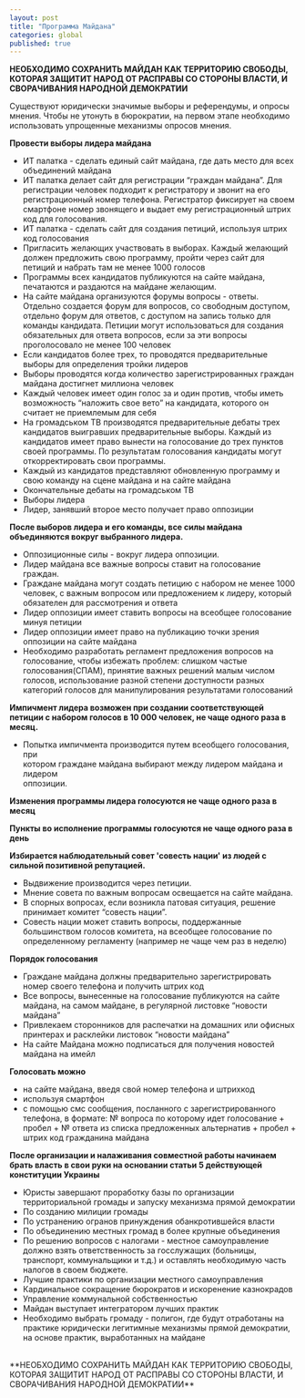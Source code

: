 ```yaml
---
layout: post
title: "Программа Майдана"
categories: global
published: true
---
```


**НЕОБХОДИМО СОХРАНИТЬ МАЙДАН КАК ТЕРРИТОРИЮ СВОБОДЫ, КОТОРАЯ ЗАЩИТИТ НАРОД ОТ РАСПРАВЫ СО СТОРОНЫ ВЛАСТИ, И СВОРАЧИВАНИЯ НАРОДНОЙ ДЕМОКРАТИИ** <br>

Существуют юридически значимые выборы и референдумы, и опросы мнения.
Чтобы не утонуть в бюрократии, на первом этапе необходимо использовать упрощенные механизмы опросов мнения.

**Провести выборы лидера майдана**

 - ИТ палатка - сделать единый сайт майдана, где дать место для всех
   объединений майдана
 - ИТ палатка делает сайт для регистрации “граждан майдана”. Для регистрации человек подходит к регистратору и звонит на его регистрационный номер телефона. Регистратор фиксирует на своем смартфоне номер звонящего и выдает ему регистрационный штрих код для голосования.
 - ИТ палатка - сделать сайт для создания петиций, используя штрих код
   голосования
 - Пригласить желающих участвовать в выборах. Каждый желающий должен
   предложить свою программу, пройти через сайт для петиций и набрать
   там не менее 1000 голосов
 - Программы всех кандидатов публикуются на сайте майдана, печатаются и
   раздаются на майдане желающим.
 - На сайте майдана организуются форумы вопросы - ответы. Отдельно
   создается форум для вопросов, со свободным доступом, отдельно форум
   для ответов, с доступом на запись только для команды кандидата.
   Петиции могут использоваться для создания обязательных для ответа
   вопросов, если за эти вопросы проголосовало не менее 100 человек
 - Если кандидатов более трех, то проводятся предварительные выборы для
   определения тройки лидеров
 - Выборы проводятся когда количество зарегистрированных граждан майдана
   достигнет миллиона человек
 - Каждый человек имеет один голос за и один против, чтобы иметь
   возможность “наложить свое вето” на кандидата, которого он считает не
   приемлемым для себя
 - На громадськом ТВ производятся предварительные дебаты трех кандидатов
   выигравших предварительные выборы. Каждый из кандидатов имеет право
   вынести на голосование до трех пунктов своей программы. По
   результатам голосования кандидаты могут откорректировать свои
   программы.
 - Каждый из кандидатов представляют обновленную программу и свою
   команду на сцене майдана и на сайте майдана
 - Окончательные дебаты на громадськом ТВ
 - Выборы лидера
 - Лидер, занявший второе место получает право оппозиции

**После выборов лидера и его команды, все силы майдана объединяются вокруг выбранного лидера.** 

 - Оппозиционные силы - вокруг лидера оппозиции.
 - Лидер майдана все важные вопросы ставит на голосование граждан.
 - Граждане майдана могут создать петицию с набором не менее 1000
   человек, с важным вопросом или предложением к лидеру, который
   обязателен для рассмотрения и ответа
 - Лидер оппозиции имеет ставить вопросы на всеобщее голосование минуя
   петиции
 - Лидер оппозиции имеет право на публикацию точки зрения оппозиции на
   сайте майдана
 - Необходимо разработать регламент предложения вопросов на голосование,
   чтобы избежать проблем: слишком частые голосования(СПАМ), принятие
   важных решений малым числом голосов, использование разной степени
   доступности разных категорий голосов для манипулирования результатами
   голосований

**Импичмент лидера возможен при создании соответствующей петиции с набором голосов в 10 000 человек, не чаще одного раза в месяц.**

 - Попытка импичмента производится путем всеобщего голосования, при   
   котором граждане майдана выбирают между лидером майдана и лидером   
   оппозиции.

**Изменения программы лидера голосуются не чаще одного раза в месяц**

**Пункты во исполнение программы голосуются не чаще одного раза в день**

**Избирается наблюдательный совет 'совесть нации' из людей с сильной позитивной репутацией.**

 - Выдвижение производится через петиции.
 - Мнение совета по важным вопросам освещается на сайте майдана.
 - В спорных вопросах, если возникла патовая ситуация, решение принимает
   комитет “совесть нации”.
 - Совесть нации может ставить вопросы, поддержанные большинством
   голосов комитета, на всеобщее голосование по определенному регламенту
   (например не чаще чем раз в неделю)

**Порядок голосования**

 - Граждане майдана должны предварительно зарегистрировать номер своего
   телефона и получить штрих код
 - Все вопросы, вынесенные на голосование публикуются на сайте майдана,
   на самом майдане, в регулярной листовке “новости майдана”
 - Привлекаем сторонников для распечатки на домашних или офисных
   принтерах и расклейки листовок “новости майдана”
 - На сайте Майдана можно подписаться для получения новостей майдана на
   имейл

**Голосовать можно** 

 - на сайте майдана, введя свой номер телефона и штрихкод
 - используя смартфон
 - с помощью смс сообщения, посланного с зарегистрированного телефона, в
   формате: № вопроса по которому идет голосование + пробел + № ответа из
   списка предложенных альтернатив + пробел + штрих код гражданина майдана

**После организации и налаживания совместной работы начинаем брать власть в свои руки на основании статьи 5 действующей конституции Украины**

 - Юристы завершают проработку базы по организации территориальной
   громады и запуску механизма прямой демократии
 - По созданию милиции громады
 - По устранению огранов принуждения обанкротившейся власти
 - По объединению местных громад в более крупные объединения
 - По решению вопросов с налогами - местное самоуправление должно взять
   ответственность за госслужащих (больницы, транспорт, коммунальщики и
   т.д.) и оставлять необходимую часть налогов в своем бюджете.
 - Лучшие практики по организации местного самоуправления
 - Кардинальное сокращение бюрократов и искоренение казнокрадов
 - Управление коммунальной собственностью
 - Майдан выступает интегратором лучших практик
 - Необходимо выбрать громаду - полигон, где будут отработаны на
   практике юридически легитимные механизмы прямой демократии, на основе
   практик, выработанных на майдане

<br>
**НЕОБХОДИМО СОХРАНИТЬ МАЙДАН КАК ТЕРРИТОРИЮ СВОБОДЫ, КОТОРАЯ ЗАЩИТИТ НАРОД ОТ РАСПРАВЫ СО СТОРОНЫ ВЛАСТИ, И СВОРАЧИВАНИЯ НАРОДНОЙ ДЕМОКРАТИИ**

